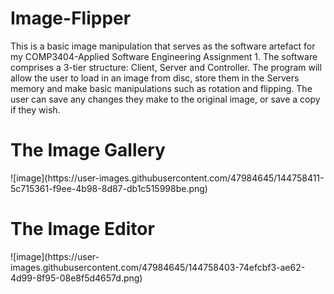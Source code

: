 # Image-Flipper
This is a basic image manipulation that serves as the software artefact for my COMP3404-Applied Software Engineering Assignment 1. The software comprises a 3-tier structure: Client, Server and Controller. The program will allow the user to load in an image from disc, store them in the Servers memory and make basic manipulations such as rotation and flipping. The user can save any changes they make to the original image, or save a copy if they wish.
<h1>The Image Gallery</h1>
![image](https://user-images.githubusercontent.com/47984645/144758411-5c715361-f9ee-4b98-8d87-db1c515998be.png)
<h1>The Image Editor</h1>
![image](https://user-images.githubusercontent.com/47984645/144758403-74efcbf3-ae62-4d99-8f95-08e8f5d4657d.png)

